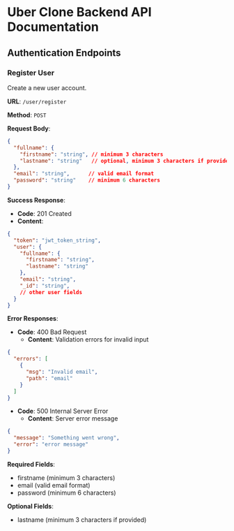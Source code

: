 # Uber Clone Backend API Documentation

## Authentication Endpoints

### Register User
Create a new user account.

**URL**: `/user/register`

**Method**: `POST`

**Request Body**:
```json
{
  "fullname": {
    "firstname": "string", // minimum 3 characters
    "lastname": "string"   // optional, minimum 3 characters if provided
  },
  "email": "string",      // valid email format
  "password": "string"    // minimum 6 characters
}
```

**Success Response**:
- **Code**: 201 Created
- **Content**:
```json
{
  "token": "jwt_token_string",
  "user": {
    "fullname": {
      "firstname": "string",
      "lastname": "string"
    },
    "email": "string",
    "_id": "string",
    // other user fields
  }
}
```

**Error Responses**:

- **Code**: 400 Bad Request
  - **Content**: Validation errors for invalid input
```json
{
  "errors": [
    {
      "msg": "Invalid email",
      "path": "email"
    }
  ]
}
```

- **Code**: 500 Internal Server Error
  - **Content**: Server error message
```json
{
  "message": "Something went wrong",
  "error": "error message"
}
```

**Required Fields**:
- firstname (minimum 3 characters)
- email (valid email format)
- password (minimum 6 characters)

**Optional Fields**:
- lastname (minimum 3 characters if provided)